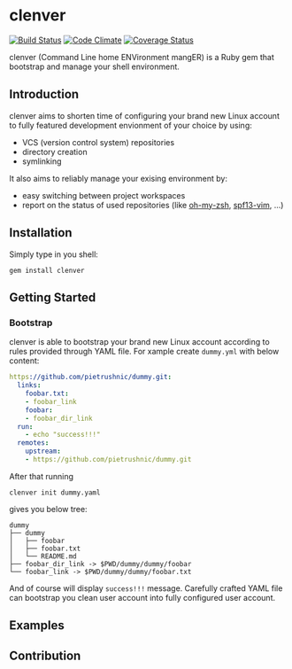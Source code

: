 clenver
=======
[![Build Status](https://travis-ci.org/pietrushnic/clenver.png?branch=master)](https://travis-ci.org/pietrushnic/clenver) [![Code Climate](https://codeclimate.com/github/pietrushnic/clenver.png)](https://codeclimate.com/github/pietrushnic/clenver) [![Coverage Status](https://coveralls.io/repos/pietrushnic/clenver/badge.png)](https://coveralls.io/r/pietrushnic/clenver)

clenver (Command Line home ENVironment mangER) is a Ruby gem that bootstrap and manage your shell environment. 

## Introduction

clenver aims to shorten time of configuring your brand new Linux account to fully featured development envionment of your choice by using:
* VCS (version control system) repositories
* directory creation
* symlinking

It also aims to reliably manage your exising environment by:
* easy switching between project workspaces
* report on the status of used repositories (like [oh-my-zsh](), [spf13-vim](), ...)

## Installation
Simply type in you shell:
```
gem install clenver
```
## Getting Started
### Bootstrap
clenver is able to bootstrap your brand new Linux account according to rules provided through YAML file. For 
xample create `dummy.yml` with below content:
```yaml
https://github.com/pietrushnic/dummy.git:
  links:
    foobar.txt:
    - foobar_link
    foobar:
    - foobar_dir_link
  run:
    - echo "success!!!"
  remotes:
    upstream:
    - https://github.com/pietrushnic/dummy.git
```
After that running
```
clenver init dummy.yaml
```
gives you below tree:
```
dummy
├── dummy
│   ├── foobar
│   ├── foobar.txt
│   └── README.md
├── foobar_dir_link -> $PWD/dummy/dummy/foobar
└── foobar_link -> $PWD/dummy/dummy/foobar.txt
```
And of course will display `success!!!` message. Carefully crafted YAML file can bootstrap you clean user account into fully configured user account.
## Examples
## Contribution
